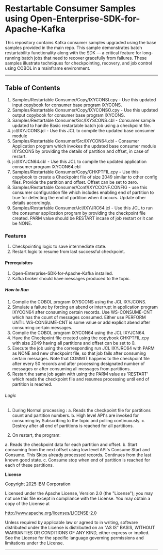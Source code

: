 # Restartable Consumer Samples using Open-Enterprise-SDK-for-Apache-Kafka

This repository contains Kafka consumer samples upgraded using the base samples provided in the main repo. This sample demonstrates batch restartability functionality along with the SDK — a critical feature for long-running batch jobs that need to recover gracefully from failures. These samples illustrate techniques for checkpointing, recovery, and job control using COBOL in a mainframe environment.

---

## Table of Contents

1. Samples/Restartable Consumer/Copy/IXYCONSI.cpy - Use this updated input copybook for consumer base program IXYCONS.
2. Samples/Restartable Consumer/Copy/IXYCONSO.cpy - Use this updated output copybook for consumer base program IXYCONS.
3. Samples/Restartable Consumer/Src/IXYSCONS.cbl - Consumer sample updated to handle Basic restartable batch job using a checkpoint file.
4. jcl/IXYJCONS.jcl - Use this JCL to compile the updated base consumer module
5. Samples/Restartable Consumer/Src/IXYCON64.cbl - Consumer Application program which invokes the updated base consumer module IXYSCONS    by providing the details of partition and offset, in case of restart.
6. jcl/IXYJCN64.cbl - Use this JCL to compile the updated application consumer program IXYCON64.cbl
7. Samples/Restartable Consumer/Copy/CHKPTFIL.cpy - Use this copybook to create a Checkpoint file of size 2049 similar to other config files. Provide the partition and offset. Offset can be set to zero.
8. Samples/Restartable Consumer/Conf/IXYCCONF.CONFIG - use this consumer configuration file which includes enabling end of partition to true for detecting the end of partition when it occurs. Update other details accordingly.
9. Samples/Restartable Consumer/Jcl/IXYJRC64.jcl - Use this JCL to run the consumer application program by providing the checkpoint file created. PARM value should be RESTART incase of job restart or it can be NONE.

### Features

1. Checkpointing logic to save intermediate state.
2. Restart logic to resume from last successful checkpoint.

#### Prerequisites

1. Open-Enterprise-SDK-for-Apache-Kafka installed.
1. Kafka broker should have messages produced to the topic.

##### How to Run

1. Compile the COBOL program IXYSCONS using the JCL IXYJCONS.
2. Simulate a failure by forcing an abend or interrupt in application program IXYCON64 after consuming certain records. Use WS-CONSUME-CNT which has the count of messages consumed. Either use PERFORM UNTIL WS-CONSUME-CNT is some value or add explicit abend after consuming certain messages.
3. Compile the COBOL program IXYCON64 using the JCL IXYJCN64. 
4. Have the Checkpoint file created using the copybook CHKPTFIL.cpy with size 2049 having all partitions and offset can be set to 0.
5. Execute the job using the corresponding run JCL IXYJRC64 with PARM as NONE and new checkpoint file, so that job fails after consuming certain messages. Note that COMMIT happens to the checkpoint file after every 50 records and after processing designated number of messages or after consuming all messages from partitions. 
6. Restart the same job again with using the PARM value as 'RESTART' which reads the checkpoint file and resumes processing until end of partition is reached.


###### Logic
1. During Normal processing :
a. Reads the checkpoint file for partitions count and partition numbers.
b. High level API's are invoked for consuming by Subscribing to the topic and polling continuously.
c. Destroy after all end of partitions is reached for all partitions.

2. On restart, the program:

a. Reads the checkpoint data for each partition and offset.
b. Start consuming from the next offset using low level API's Consume Start and Consume. This Skips already processed records. Continues from the last known good state.
c. Consume stop when end of partition is reached for each of these partitions.

**License**

Copyright 2025 IBM Corporation

Licensed under the Apache License, Version 2.0 (the "License"); you may not use this file except in compliance with the License. You may obtain a copy of the License at

http://www.apache.org/licenses/LICENSE-2.0

Unless required by applicable law or agreed to in writing, software distributed under the License is distributed on an "AS IS" BASIS, WITHOUT WARRANTIES OR CONDITIONS OF ANY KIND, either express or implied. See the License for the specific language governing permissions and limitations under the License.

---
